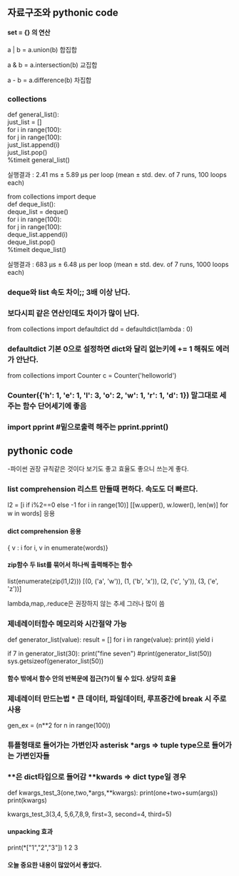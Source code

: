 ## 자료구조와 pythonic code

#### set = {}  의 연산

  a | b = a.union(b)  합집합

  a & b = a.intersection(b) 교집합

  a - b = a.difference(b) 차집합


### collections 

  def general_list(): <br/>
      just_list = []<br/>
      for i in range(100):<br/>
          for j in range(100):<br/>
              just_list.append(i)<br/>
              just_list.pop()<br/>
  %timeit general_list()<br/>
  
  실행결과 : 2.41 ms ± 5.89 µs per loop (mean ± std. dev. of 7 runs, 100 loops each)<br/>

  from collections import deque<br/>
  def deque_list():<br/>
      deque_list = deque()<br/>
      for i in range(100):<br/>
          for j in range(100):<br/>
              deque_list.append(i)<br/>
              deque_list.pop()<br/>
  %timeit deque_list()<br/>

  실행결과 : 683 µs ± 6.48 µs per loop (mean ± std. dev. of 7 runs, 1000 loops each)<br/>
### deque와 list 속도 차이;; 3배 이상 난다.
### 보다시피 같은 연산인데도 차이가 많이 난다. 


  from collections import defaultdict
  dd = defaultdict(lambda : 0)
### defaultdict 기본 0으로 설정하면 dict와 달리 없는키에 += 1 해줘도 에러가 안난다.

  from collections import Counter
  c = Counter('helloworld')
### Counter({'h': 1, 'e': 1, 'l': 3, 'o': 2, 'w': 1, 'r': 1, 'd': 1}) 말그대로 세주는 함수 단어세기에 좋음

### import pprint  #밑으로출력 해주는 pprint.pprint()


## pythonic code
-파이썬 권장 규칙같은 것이다 보기도 좋고 효율도 좋으니 쓰는게 좋다.
 
### list comprehension 리스트 만들때 편하다. 속도도 더 빠르다.
  l2 = [i if i%2==0 else -1 for i in range(10)] 
  [[w.upper(), w.lower(), len(w)] for w in words] 응용

#### dict comprehension 응용
  { v : i for i, v in enumerate(words)} 
  
#### zip함수 두 list를 묶어서 하나씩 출력해주는 함수
  list(enumerate(zip(l1,l2)))
  [(0, ('a', 'w')), (1, ('b', 'x')), (2, ('c', 'y')), (3, ('e', 'z'))]
  
lambda,map,.reduce은 권장하지 않는 추세 그러나 많이 씀

### 제네레이터함수 메모리와 시간절약 가능
  def generator_list(value):
      result = []
      for i in range(value):
          print(i)
          yield i

  if 7 in generator_list(30):
      print("fine seven")
  #print(generator_list(50))
  sys.getsizeof(generator_list(50))

#### 함수 밖에서 함수 안의 반복문에 접근(?)이 될 수 있다. 상당히 효율

### 제네레이터 만드는법 * 큰 데이터, 파일데이터, 루프중간에 break 시 주로 사용
  gen_ex = (n**2 for n in range(100)) 
  
### 튜플형태로 들어가는 가변인자 asterisk   *args    => tuple type으로 들어가는 가변인자들
### **은 dict타입으로 들어감                **kwards => dict type일 경우

  def kwargs_test_3(one,two,*args,**kwargs): 
      print(one+two+sum(args))
      print(kwargs)                    

  kwargs_test_3(3,4,    5,6,7,8,9,    first=3, second=4, third=5)

#### unpacking 효과
  print(*["1","2","3"])
  1 2 3
  
  
#### 오늘 중요한 내용이  많았어서 좋았다.
